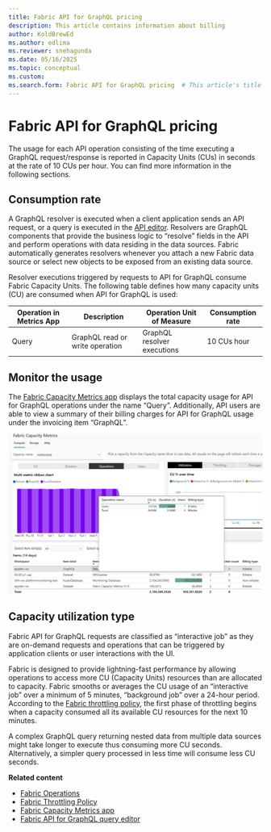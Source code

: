 ```yaml
---
title: Fabric API for GraphQL pricing
description: This article contains information about billing
author: KoldBrewEd 
ms.author: edlima
ms.reviewer: snehagunda
ms.date: 05/16/2025
ms.topic: conceptual
ms.custom:
ms.search.form: Fabric API for GraphQL pricing  # This article's title shouldn't change. If so, contact engineering.
---
```


# Fabric API for GraphQL pricing

The usage for each API operation consisting of the time executing a GraphQL request/response is reported in Capacity Units (CUs) in seconds at the rate of 10 CUs per hour. You can find more information in the following sections.

## Consumption rate

A GraphQL resolver is executed when a client application sends an API request, or a query is executed in the [API editor](api-graphql-editor.md). Resolvers are GraphQL components that provide the business logic to “resolve” fields in the API and perform operations with data residing in the data sources. Fabric automatically generates resolvers whenever you attach a new Fabric data source or select new objects to be exposed from an existing data source.

Resolver executions triggered by requests to API for GraphQL consume Fabric Capacity Units. The following table defines how many capacity units (CU) are consumed when API for GraphQL is used:

| **Operation in Metrics App**    | **Description** | **Operation Unit of Measure** | **Consumption rate** |
| -------- | ------- | ------- | ------- |
| Query  | GraphQL read or write operation    | GraphQL resolver executions |10 CUs hour |

## Monitor the usage

The [Fabric Capacity Metrics app](/enterprise/metrics-app-compute-page.md) displays the total capacity usage for API for GraphQL operations under the name “Query”. Additionally, API users are able to view a summary of their billing charges for API for GraphQL usage under the invoicing item “GraphQL”.

![GraphQL in Capacity app](media/api-graphql-pricing/api-graphql-capacityapp.png)

## Capacity utilization type

Fabric API for GraphQL requests are classified as “interactive job” as they are on-demand requests and operations that can be triggered by application clients or user interactions with the UI.

Fabric is designed to provide lightning-fast performance by allowing operations to access more CU (Capacity Units) resources than are allocated to capacity. Fabric smooths or averages the CU usage of an “interactive job” over a minimum of 5 minutes, “background job” over a 24-hour period. According to the [Fabric throttling policy](/enterprise/throttling.md), the first phase of throttling begins when a capacity consumed all its available CU resources for the next 10 minutes.

A complex GraphQL query returning nested data from multiple data sources might take longer to execute thus consuming more CU seconds. Alternatively, a simpler query processed in less time will consume less CU seconds.

**Related content**

- [Fabric Operations](/enterprise/fabric-operations.md)
- [Fabric Throttling Policy](/enterprise/throttling.md)
- [Fabric Capacity Metrics app](/enterprise/metrics-app-compute-page.md)
- [Fabric API for GraphQL query editor](api-graphql-editor.md)